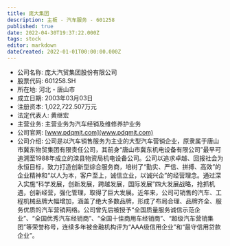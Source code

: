 ```yaml
---
title: 庞大集团
description: 主板 - 汽车服务 - 601258
published: true
date: 2022-04-30T19:37:22.000Z
tags: stock
editor: markdown
dateCreated: 2022-01-01T00:00:00.000Z
---
```


- 公司名称: 庞大汽贸集团股份有限公司
- 股票代码: 601258.SH
- 所在地: 河北 - 唐山市
- 成立日期: 2003年03月03日
- 注册资本: 1,022,722.507万元
- 法定代表人: 黄继宏
- 主营业务: 主营业务为汽车经销及维修养护业务
- 公司官网: [www.pdqmjt.com](www.pdqmjt.com)
- 公司介绍: 公司是以汽车销售服务为主业的大型汽车营销企业，原隶属于唐山市冀东物贸集团有限责任公司，其前身“唐山市冀东机电设备有限公司”最早可追溯至1988年成立的滦县物资局机电设备公司。公司以追求卓越、回报社会为永恒目标，致力打造创新型综合服务商，培树了“勤实、严信、拼搏、高效”的企业精神和“以人为本，客户至上，诚信立业，以诚兴企”的经营理念。通过深入实施“科学发展，创新发展，跨越发展，国际发展”四大发展战略，抢抓机遇，创新经营，强化管理，取得了巨大发展。近年来，公司可销售的汽车、工程机械品牌大幅增加，涵盖了绝大多数品牌，形成了布局合理、品牌齐全、服务优质的汽车营销网络。公司曾先后被授予“全国质量服务诚信示范企业”、“全国优秀汽车经销商”、“全国十佳商用车经销商”、“超级汽车营销集团”等荣誉称号，连续多年被金融机构评为“AAA级信用企业”和“最守信用贷款企业”。


